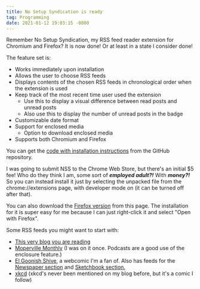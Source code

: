 ```yaml
---
title: No Setup Syndication is ready
tag: Programming
date: 2021-01-12 19:03:15 -0800
---
```

Remember No Setup Syndication, my RSS feed reader extension for Chromium and Firefox? It is now done! Or at least in a state I consider done!

The feature set is:
- Works immediately upon installation
- Allows the user to choose RSS feeds
- Displays contents of the chosen RSS feeds in chronological order when the extension is used
- Keep track of the most recent time user used the extension
  - Use this to display a visual difference between read posts and unread posts
  - Also use this to display the number of unread posts in the badge
- Customizable date format
- Support for enclosed media
  - Option to download enclosed media
- Supports both Chromium and Firefox

You can get the [code with installation instructions](https://github.com/mincerafter42/no-setup-syndication) from the GitHub repository.

I was going to submit NSS to the Chrome Web Store, but there's an initial $5 fee! Who do they think I am, some sort of ***employed adult?!*** With ***money?!*** So you can instead install it just by selecting the unpacked file from the chrome://extensions page, with developer mode on (it can be turned off after that).

You can also download the [Firefox version](/assets/no_setup_syndication.xpi) from this page. The installation for it is super easy for me because I can just right-click it and select "Open with Firefox".

Some RSS feeds you might want to start with:
- [This very blog you are reading](/feed.rss)
- [Moperville Monthly](https://anchor.fm/s/1053cd4c/podcast/rss) (I was on it once. Podcasts are a good use of the enclosure feature.)
- [El Goonish Shive](https://www.egscomics.com/comic/rss), a webcomic I'm a fan of. Also has feeds for the [Newspaper section](https://www.egscomics.com/egsnp/rss) and [Sketchbook section.](https://www.egscomics.com/comic/rss)
- [xkcd](https://xkcd.com/rss.xml) (xkcd's never been mentioned on my blog before, but it's a comic I follow)
